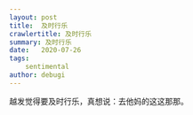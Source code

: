 ```yaml
---
layout: post
title:  及时行乐
crawlertitle: 及时行乐
summary: 及时行乐
date:   2020-07-26
tags: 
    sentimental
author: debugi
---
```


越发觉得要及时行乐，真想说：去他妈的这这那那。









